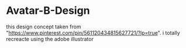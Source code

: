 # Avatar-B-Design
this design concept taken from "https://www.pinterest.com/pin/561120434815627721/?lp=true". i totally recreacte using the adobe illustrator 
